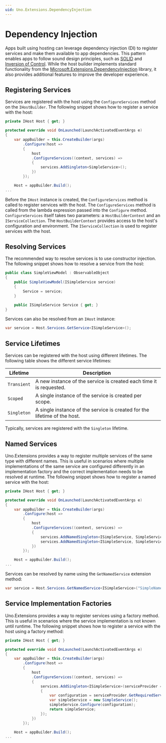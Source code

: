 ```yaml
---
uid: Uno.Extensions.DependencyInjection
---
```


# Dependency Injection

Apps built using hosting can leverage dependency injection (DI) to register services and make them available to app dependencies. This pattern enables apps to follow sound design principles, such as [SOLID](https://en.wikipedia.org/wiki/SOLID) and [Inversion of Control](https://en.wikipedia.org/wiki/Inversion_of_control). While the host builder implements standard functionality from the [Microsoft.Extensions.DependencyInjection](https://www.nuget.org/packages/Microsoft.Extensions.DependencyInjection) library, it also provides additional features to improve the developer experience.

## Registering Services

Services are registered with the host using the `ConfigureServices` method on the `IHostBuilder`. The following snippet shows how to register a service with the host:

```csharp
private IHost Host { get; }

protected override void OnLaunched(LaunchActivatedEventArgs e)
{
    var appBuilder = this.CreateBuilder(args)
        .Configure(host => 
        {
            host
            .ConfigureServices((context, services) => 
            {
                services.AddSingleton<SimpleService>();
            })        
        });

    Host = appBuilder.Build();
...
```

Before the `IHost` instance is created, the `ConfigureServices` method is called to register services with the host. The `ConfigureServices` method is called from the lambda expression passed into the `Configure` method. `ConfigureServices` itself takes two parameters: a `HostBuilderContext` and an `IServiceCollection`. The `HostBuilderContext` provides access to the host's configuration and environment. The `IServiceCollection` is used to register services with the host.

## Resolving Services

The recommended way to resolve services is to use constructor injection. The following snippet shows how to resolve a service from the host:

```csharp
public class SimpleViewModel : ObservableObject
{
    public SimpleViewModel(ISimpleService service)
    {
        Service = service;
    }

    public ISimpleService Service { get; }
}
```

Services can also be resolved from an `IHost` instance:

```csharp
var service = Host.Services.GetService<ISimpleService>();
```

## Service Lifetimes

Services can be registered with the host using different lifetimes. The following table shows the different service lifetimes:

| Lifetime | Description |
|----------|-------------|
| `Transient` | A new instance of the service is created each time it is requested. |
| `Scoped` | A single instance of the service is created per scope. |
| `Singleton` | A single instance of the service is created for the lifetime of the host. |

Typically, services are registered with the `Singleton` lifetime.

## Named Services

Uno.Extensions provides a way to register multiple services of the same type with different names. This is useful in scenarios where multiple implementations of the same service are configured differently in an implementation factory and the correct implementation needs to be resolved at runtime. The following snippet shows how to register a named service with the host:

```csharp
private IHost Host { get; }

protected override void OnLaunched(LaunchActivatedEventArgs e)
{
    var appBuilder = this.CreateBuilder(args)
        .Configure(host => 
        {
            host
            .ConfigureServices((context, services) => 
            {
                services.AddNamedSingleton<ISimpleService, SimpleService>("SimpleNamedServiceOne");
                services.AddNamedSingleton<ISimpleService, SimpleService>("SimpleNamedServiceTwo");
            })        
        });

    Host = appBuilder.Build();
...
```

Services can be resolved by name using the `GetNamedService` extension method:

```csharp
var service = Host.Services.GetNamedService<ISimpleService>("SimpleNamedServiceOne");
```

## Service Implementation Factories

Uno.Extensions provides a way to register services using a factory method. This is useful in scenarios where the service implementation is not known until runtime. The following snippet shows how to register a service with the host using a factory method:

```csharp
private IHost Host { get; }

protected override void OnLaunched(LaunchActivatedEventArgs e)
{
    var appBuilder = this.CreateBuilder(args)
        .Configure(host => 
        {
            host
            .ConfigureServices((context, services) => 
            {
                services.AddSingleton<ISimpleService>(serviceProvider => 
                {
                    var configuration = serviceProvider.GetRequiredService<IConfiguration>();
                    var simpleService = new SimpleService();
                    simpleService.Configure(configuration);
                    return simpleService;
                });
            })        
        });

    Host = appBuilder.Build();
...
```